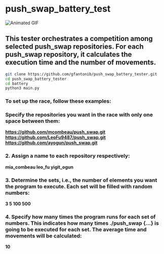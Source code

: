 # push_swap_battery_test

![Animated GIF](https://media1.tenor.com/m/fSf2R4cpx1cAAAAd/surfs-up.gif)

## This tester orchestrates a competition among selected push_swap repositories. For each push_swap repository, it calculates the execution time and the number of movements.
```sh
git clone https://github.com/gfantonib/push_swap_battery_tester.git
cd push_swap_battery_tester
cd battery
python3 main.py
```
### To set up the race, follow these examples:

### Specify the repositories you want in the race with only one space between them:
**https://github.com/mcombeau/push_swap.git https://github.com/LeoFu9487/push_swap.git https://github.com/ayogun/push_swap.git**

### 2. Assign a name to each repository respectively:
**mia_combeau leo_fu yigit_ogun**

### 3. Determine the sets, i.e., the number of elements you want the program to execute. Each set will be filled with random numbers:
**3 5 100 500**

### 4. Specify how many times the program runs for each set of numbers. This indicates how many times ./push_swap {...} is going to be executed for each set. The average time and movements will be calculated:
**10**

